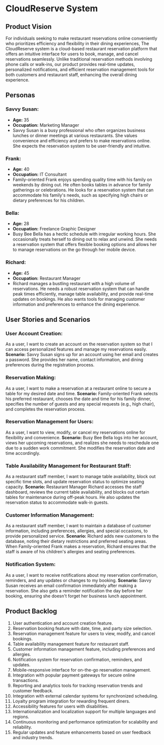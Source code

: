 # CloudReserve System

## Product Vision

For individuals seeking to make restaurant reservations online conveniently who prioritizes efficiency and flexibility in their dining experiences, The CloudReserve system is a cloud-based restaurant reservation platform that offers an intuitive interface for users to book, manage, and cancel reservations seamlessly. Unlike traditional reservation methods involving phone calls or walk-ins, our product provides real-time updates, personalized notifications, and efficient reservation management tools for both customers and restaurant staff, enhancing the overall dining experience.

## Personas

### Savvy Susan:

- **Age:** 35
- **Occupation:** Marketing Manager
- Savvy Susan is a busy professional who often organizes business lunches or dinner meetings at various restaurants. She values convenience and efficiency and prefers to make reservations online. She expects the reservation system to be user-friendly and intuitive.

### Frank:

- **Age:** 40
- **Occupation:** IT Consultant
- Family-oriented Frank enjoys spending quality time with his family on weekends by dining out. He often books tables in advance for family gatherings or celebrations. He looks for a reservation system that can accommodate his family's needs, such as specifying high chairs or dietary preferences for his children.

### Bella:

- **Age:** 28
- **Occupation:** Freelance Graphic Designer
- Busy Bee Bella has a hectic schedule with irregular working hours. She occasionally treats herself to dining out to relax and unwind. She needs a reservation system that offers flexible booking options and allows her to manage reservations on the go through her mobile device.

### Richard:

- **Age:** 45
- **Occupation:** Restaurant Manager
- Richard manages a bustling restaurant with a high volume of reservations. He needs a robust reservation system that can handle peak times efficiently, manage table availability, and provide real-time updates on bookings. He also wants tools for managing customer information and preferences to enhance the dining experience.

## User Stories and Scenarios

### User Account Creation:

As a user, I want to create an account on the reservation system so that I can access personalized features and manage my reservations easily.
**Scenario:** Savvy Susan signs up for an account using her email and creates a password. She provides her name, contact information, and dining preferences during the registration process.

### Reservation Making:

As a user, I want to make a reservation at a restaurant online to secure a table for my desired date and time.
**Scenario:** Family-oriented Frank selects his preferred restaurant, chooses the date and time for his family dinner, specifies the number of guests and any special requests (e.g., high chair), and completes the reservation process.

### Reservation Management for Users:

As a user, I want to view, modify, or cancel my reservations online for flexibility and convenience.
**Scenario:** Busy Bee Bella logs into her account, views her upcoming reservations, and realizes she needs to reschedule one due to a sudden work commitment. She modifies the reservation date and time accordingly.

### Table Availability Management for Restaurant Staff:

As a restaurant staff member, I want to manage table availability, block out specific time slots, and update reservation status to optimize seating capacity.
**Scenario:** Restaurant Manager Richard accesses the staff dashboard, reviews the current table availability, and blocks out certain tables for maintenance during off-peak hours. He also updates the reservation status to accommodate walk-in guests.

### Customer Information Management:

As a restaurant staff member, I want to maintain a database of customer information, including preferences, allergies, and special occasions, to provide personalized service.
**Scenario:** Richard adds new customers to the database, noting their dietary restrictions and preferred seating areas. When Family-oriented Frank makes a reservation, Richard ensures that the staff is aware of his children's allergies and seating preferences.

### Notification System:

As a user, I want to receive notifications about my reservation confirmation, reminders, and any updates or changes to my booking.
**Scenario:** Savvy Susan receives an email confirmation immediately after making a reservation. She also gets a reminder notification the day before her booking, ensuring she doesn't forget her business lunch appointment.

## Product Backlog

1. User authentication and account creation feature.
2. Reservation booking feature with date, time, and party size selection.
3. Reservation management feature for users to view, modify, and cancel bookings.
4. Table availability management feature for restaurant staff.
5. Customer information management feature, including preferences and allergies.
6. Notification system for reservation confirmation, reminders, and updates.
7. Mobile-responsive interface for on-the-go reservation management.
8. Integration with popular payment gateways for secure online transactions.
9. Reporting and analytics tools for tracking reservation trends and customer feedback.
10. Integration with external calendar systems for synchronized scheduling.
11. Loyalty program integration for rewarding frequent diners.
12. Accessibility features for users with disabilities.
13. Internationalization and localization support for multiple languages and regions.
14. Continuous monitoring and performance optimization for scalability and reliability.
15. Regular updates and feature enhancements based on user feedback and industry trends.
